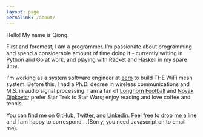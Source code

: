 ```yaml
---
layout: page
permalink: /about/
---
```


Hello! My name is Qiong.

First and foremost, I am a programmer. I’m passionate about programming and spend a considerable amount of time doing it - currently writing in Python and Go at work, and playing with Racket and Haskell in my spare time.

I'm working as a system software engineer at <a href="https://eero.com/our-story">eero</a> to build THE WiFi mesh system. Before this, I had a Ph.D. degree in wireless communications and M.S. in audio signal processing. I am a fan of <a href="http://www.texassports.com/index.aspx?path=football">Longhorn Football</a> and <a href="http://novakdjokovic.com/en/">Novak Djokovic</a>; prefer Star Trek to Star Wars; enjoy reading and love coffee and tennis.

You can find me on <a href="http://www.github.com/creasyw">GitHub</a>, <a href="http://www.twitter.com/creasywuqiong">Twitter</a>, and <a href="https://www.linkedin.com/in/qiongw">Linkedin</a>. Feel free to <a href="{{ site.baseurl }}/contact/">drop me a line</a> and I am happy to correspond
    <script type="text/javascript" language="javascript">
    <!--
    // Email obfuscator script 2.1 by Tim Williams, University of Arizona
    // Random encryption key feature by Andrew Moulden, Site Engineering Ltd
    // This code is freeware provided these four comment lines remain intact
    // A wizard to generate this code is at http://www.jottings.com/obfuscator/
    { coded = "RNcXAMr@rEaBsG.amr"
      key = "5cBshgrldRFV6Xi97W2KZGfA8Qm4CejHN3yLvwtUTYJ0koxaDpuzbqPMEnI1OS"
      shift=coded.length
      link=""
      for (i=0; i<coded.length; i++) {
        if (key.indexOf(coded.charAt(i))==-1) {
          ltr = coded.charAt(i)
          link += (ltr)
        }
        else {     
          ltr = (key.indexOf(coded.charAt(i))-shift+key.length) % key.length
          link += (key.charAt(ltr))
        }
      }
    document.write("<a href='mailto:"+link+"'>by email</a>")
    }
    //-->
    </script><noscript>...(Sorry, you need Javascript on to email me)</noscript>.
